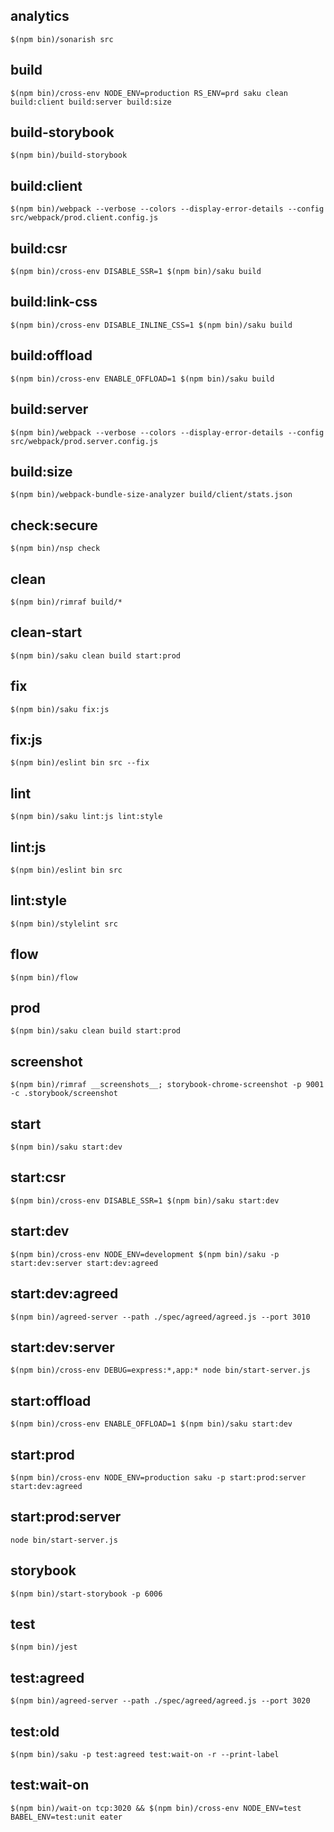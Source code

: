 analytics
---
    $(npm bin)/sonarish src

build
---

    $(npm bin)/cross-env NODE_ENV=production RS_ENV=prd saku clean build:client build:server build:size

build-storybook
---
    $(npm bin)/build-storybook

build:client
---
    $(npm bin)/webpack --verbose --colors --display-error-details --config src/webpack/prod.client.config.js

build:csr
---
    $(npm bin)/cross-env DISABLE_SSR=1 $(npm bin)/saku build

build:link-css
---
    $(npm bin)/cross-env DISABLE_INLINE_CSS=1 $(npm bin)/saku build

build:offload
---
    $(npm bin)/cross-env ENABLE_OFFLOAD=1 $(npm bin)/saku build

build:server
---
    $(npm bin)/webpack --verbose --colors --display-error-details --config src/webpack/prod.server.config.js

build:size
---
    $(npm bin)/webpack-bundle-size-analyzer build/client/stats.json

check:secure
---
    $(npm bin)/nsp check

clean
---
    $(npm bin)/rimraf build/*

clean-start
---
    $(npm bin)/saku clean build start:prod

fix
---
    $(npm bin)/saku fix:js

fix:js
---
    $(npm bin)/eslint bin src --fix

lint
---
    $(npm bin)/saku lint:js lint:style

lint:js
---
    $(npm bin)/eslint bin src

lint:style
---
    $(npm bin)/stylelint src

flow
---
    $(npm bin)/flow

prod
---
    $(npm bin)/saku clean build start:prod

screenshot
---
    $(npm bin)/rimraf __screenshots__; storybook-chrome-screenshot -p 9001 -c .storybook/screenshot

start
---
    $(npm bin)/saku start:dev

start:csr
---
    $(npm bin)/cross-env DISABLE_SSR=1 $(npm bin)/saku start:dev

start:dev
---
    $(npm bin)/cross-env NODE_ENV=development $(npm bin)/saku -p start:dev:server start:dev:agreed

start:dev:agreed
---
    $(npm bin)/agreed-server --path ./spec/agreed/agreed.js --port 3010

start:dev:server
---
    $(npm bin)/cross-env DEBUG=express:*,app:* node bin/start-server.js

start:offload
---
    $(npm bin)/cross-env ENABLE_OFFLOAD=1 $(npm bin)/saku start:dev

start:prod
---
    $(npm bin)/cross-env NODE_ENV=production saku -p start:prod:server start:dev:agreed

start:prod:server
---
    node bin/start-server.js

storybook
---
    $(npm bin)/start-storybook -p 6006

test
---
    $(npm bin)/jest

test:agreed
---
    $(npm bin)/agreed-server --path ./spec/agreed/agreed.js --port 3020

test:old
---
    $(npm bin)/saku -p test:agreed test:wait-on -r --print-label

test:wait-on
---
    $(npm bin)/wait-on tcp:3020 && $(npm bin)/cross-env NODE_ENV=test BABEL_ENV=test:unit eater
